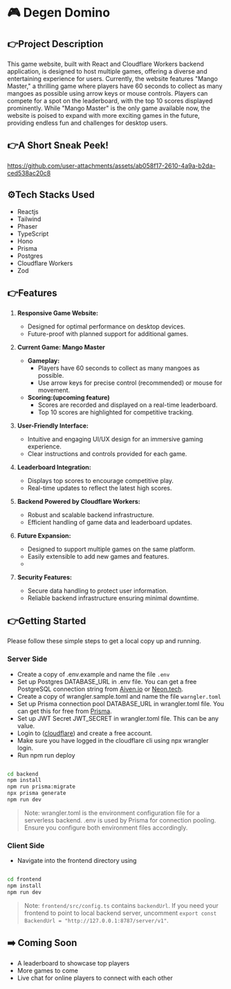 # 🎮 Degen Domino

## 👉Project Description
This game website, built with React and Cloudflare Workers backend application, is designed to host multiple games, offering a diverse and entertaining experience for users. Currently, the website features "Mango Master," a thrilling game where players have 60 seconds to collect as many mangoes as possible using arrow keys or mouse controls. Players can compete for a spot on the leaderboard, with the top 10 scores displayed prominently. While "Mango Master" is the only game available now, the website is poised to expand with more exciting games in the future, providing endless fun and challenges for desktop users.


## 👉A Short Sneak Peek!

https://github.com/user-attachments/assets/ab058f17-2610-4a9a-b2da-ced538ac20c8

## ⚙️Tech Stacks Used
- Reactjs
- Tailwind
- Phaser
- TypeScript
- Hono
- Prisma
- Postgres
- Cloudflare Workers
- Zod

## 👉Features

1. **Responsive Game Website:**
   - Designed for optimal performance on desktop devices.
   - Future-proof with planned support for additional games.

2. **Current Game: Mango Master**
   - **Gameplay:**
     - Players have 60 seconds to collect as many mangoes as possible.
     - Use arrow keys for precise control (recommended) or mouse for movement.
   - **Scoring:(upcoming feature)**
     - Scores are recorded and displayed on a real-time leaderboard.
     - Top 10 scores are highlighted for competitive tracking.

3. **User-Friendly Interface:**
   - Intuitive and engaging UI/UX design for an immersive gaming experience.
   - Clear instructions and controls provided for each game.

4. **Leaderboard Integration:**
   - Displays top scores to encourage competitive play.
   - Real-time updates to reflect the latest high scores.

5. **Backend Powered by Cloudflare Workers:**
   - Robust and scalable backend infrastructure.
   - Efficient handling of game data and leaderboard updates.

6. **Future Expansion:**
   - Designed to support multiple games on the same platform.
   - Easily extensible to add new games and features.
   - 
7. **Security Features:**
   - Secure data handling to protect user information.
   - Reliable backend infrastructure ensuring minimal downtime.

## 👉Getting Started

Please follow these simple steps to get a local copy up and running.

### Server Side

- Create a copy of .env.example and name the file `.env`
- Set up Postgres DATABASE_URL in .env file. You can get a free PostgreSQL connection string from [Aiven.io](https://aiven.io/) or [Neon.tech](https://neon.tech/).
- Create a copy of wrangler.sample.toml and name the file `warngler.toml`
- Set up Prisma connection pool DATABASE_URL in wrangler.toml file. You can get this for free from [Prisma](https://www.prisma.io/data-platform/accelerate).
- Set up JWT Secret JWT_SECRET in wrangler.toml file. This can be any value.
- Login to ([cloudflare](https://www.cloudflare.com/)) and create a free account.
- Make sure you have logged in the cloudflare cli using npx wrangler login.
- Run npm run deploy

```bash 

cd backend
npm install
npm run prisma:migrate
npx prisma generate
npm run dev

```

> Note: wrangler.toml is the environment configuration file for a serverless backend. .env is used by Prisma for connection pooling. Ensure you configure both environment files accordingly.



### Client Side

- Navigate into the frontend directory using 
```bash

cd frontend
npm install
npm run dev

```

> Note: `frontend/src/config.ts` contains `backendUrl`. If you need your frontend to point to local backend server, uncomment `export const BackendUrl = "http://127.0.0.1:8787/server/v1"`. 



## ➡️ Coming Soon

- A leaderboard to showcase top players
- More games to come
- Live chat for online players to connect with each other


  

